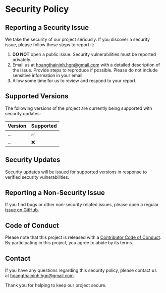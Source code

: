 # Security Policy

## Reporting a Security Issue

We take the security of our project seriously. If you discover a security issue, please follow these steps to report it:

1. **DO NOT** open a public issue. Security vulnerabilities must be reported privately.
2. Email us at [hoangthaininh.hgn@gmail.com](hoangthaininh.hgn@gmail.com) with a detailed description of the issue. Provide steps to reproduce if possible. Please do not include sensitive information in your email.
3. Allow some time for us to review and respond to your report.

## Supported Versions

The following versions of the project are currently being supported with security updates:

| Version | Supported          |
| ------- | ------------------ |
|   ...   | :white_check_mark: |
|   ...   | :x:                |

## Security Updates

Security updates will be issued for supported versions in response to verified security vulnerabilities.

## Reporting a Non-Security Issue

If you find bugs or other non-security related issues, please open a regular [issue on GitHub](https://github.com/lilwxs/__graduationThesis/issues).

## Code of Conduct

Please note that this project is released with a [Contributor Code of Conduct](CODE_OF_CONDUCT.md). By participating in this project, you agree to abide by its terms.

## Contact

If you have any questions regarding this security policy, please contact us at [hoangthaininh.hgn@gmail.com](hoangthaininh.hgn@gmail.com).

Thank you for helping to keep our project secure.
